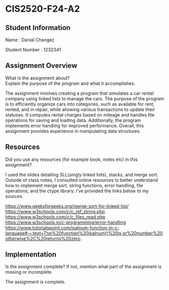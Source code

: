 # CIS2520-F24-A2

## Student Information 
Name : Danial Changez

Student Number : 1232341

## Assignment Overview
What is the assignment about?  
Explain the purpose of the program and what it accomplishes.

The assignment involves creating a program that simulates a car rental company using linked lists to manage the cars. The purpose of the program is to efficiently organize cars into categories, such as available for rent, rented, and in repair, while allowing various transactions to update their statuses. It computes rental charges based on mileage and handles file operations for saving and loading data. Additionally, the program implements error handling for improved performance. Overall, this assignment provides experience in manipulating data structures.

## Resources 
Did you use any resources (for example book, notes etc) in this assignment?

I used the slides detailing SLL(singly linked lists), stacks, and merge sort. Outside of class notes,
I consulted online resources to better understand how to implement merge sort, string functions,
error handling, file operations, and the ctype library. I've provided the links below to my sources.

https://www.geeksforgeeks.org/merge-sort-for-linked-list/
https://www.w3schools.com/c/c_ref_string.php
https://www.w3schools.com/c/c_files_read.php
https://www.w3schools.in/c-programming/error-handling
https://www.tutorialspoint.com/isalnum-function-in-c-language#:~:text=The%20function%20isalnum()%20is,or%20number%20otherwise%2C%20returns%20zero.

## Implementation
Is the assignment complete? If not, mention what part of the assignment is missing or incomplete.

The assignment is complete.
